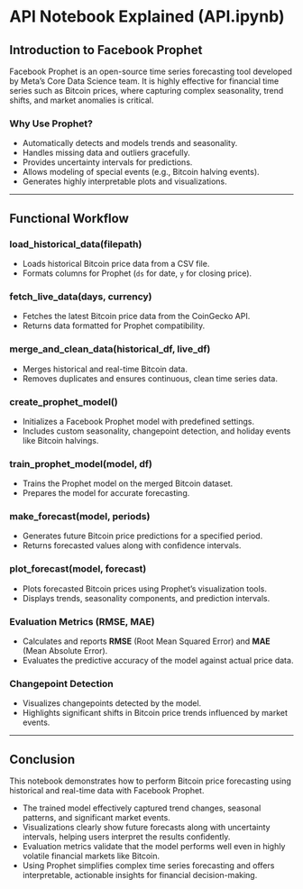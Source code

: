 
# API Notebook Explained (API.ipynb)


## Introduction to Facebook Prophet

Facebook Prophet is an open-source time series forecasting tool developed by Meta’s Core Data Science team. It is highly effective for financial time series such as Bitcoin prices, where capturing complex seasonality, trend shifts, and market anomalies is critical.

### **Why Use Prophet?**

* Automatically detects and models trends and seasonality.
* Handles missing data and outliers gracefully.
* Provides uncertainty intervals for predictions.
* Allows modeling of special events (e.g., Bitcoin halving events).
* Generates highly interpretable plots and visualizations.

---

## Functional Workflow

### load\_historical\_data(filepath)

* Loads historical Bitcoin price data from a CSV file.
* Formats columns for Prophet (`ds` for date, `y` for closing price).

### fetch\_live\_data(days, currency)

* Fetches the latest Bitcoin price data from the CoinGecko API.
* Returns data formatted for Prophet compatibility.

### merge\_and\_clean\_data(historical\_df, live\_df)

* Merges historical and real-time Bitcoin data.
* Removes duplicates and ensures continuous, clean time series data.

### create\_prophet\_model()

* Initializes a Facebook Prophet model with predefined settings.
* Includes custom seasonality, changepoint detection, and holiday events like Bitcoin halvings.

###  train\_prophet\_model(model, df)

* Trains the Prophet model on the merged Bitcoin dataset.
* Prepares the model for accurate forecasting.

###  make\_forecast(model, periods)

* Generates future Bitcoin price predictions for a specified period.
* Returns forecasted values along with confidence intervals.

###  plot\_forecast(model, forecast)

* Plots forecasted Bitcoin prices using Prophet’s visualization tools.
* Displays trends, seasonality components, and prediction intervals.

### Evaluation Metrics (RMSE, MAE)

* Calculates and reports **RMSE** (Root Mean Squared Error) and **MAE** (Mean Absolute Error).
* Evaluates the predictive accuracy of the model against actual price data.

### Changepoint Detection

* Visualizes changepoints detected by the model.
* Highlights significant shifts in Bitcoin price trends influenced by market events.

---

##  Conclusion

This notebook demonstrates how to perform Bitcoin price forecasting using historical and real-time data with Facebook Prophet.

* The trained model effectively captured trend changes, seasonal patterns, and significant market events.
* Visualizations clearly show future forecasts along with uncertainty intervals, helping users interpret the results confidently.
* Evaluation metrics validate that the model performs well even in highly volatile financial markets like Bitcoin.
* Using Prophet simplifies complex time series forecasting and offers interpretable, actionable insights for financial decision-making.

